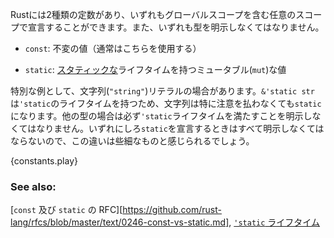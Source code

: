 <!--- Rust has two different types of constants which can be declared in any scope --->
<!--- including global. Both require explicit type annotation: --->
Rustには2種類の定数があり、いずれもグローバルスコープを含む任意のスコープで宣言することができます。また、いずれも型を明示しなくてはなりません。

<!--- * `const`: An unchangeable value (the common case). --->
* `const`: 不変の値（通常はこちらを使用する）
<!--- * `static`: A possibly `mut`able variable with [`'static`][static] lifetime. --->
* `static`: [スタティックな][static]ライフタイムを持つミュータブル(`mut`)な値

<!--- One special case is the `"string"` literal. It can be assigned directly to a --->
<!--- `static` variable without modification because its type signature: --->
<!--- `&'static str` has the required lifetime of `'static`. All other reference --->
<!--- types must be specifically annotated so that they fulfill the `'static` --->
<!--- lifetime. This may seem minor though because the required explicit annotation --->
<!--- hides the distinction. --->
特別な例として、文字列(`"string"`)リテラルの場合があります。`&'static str`は`'static`のライフタイムを持つため、文字列は特に注意を払わなくても`static`になります。他の型の場合は必ず`'static`ライフタイムを満たすことを明示しなくてはなりません。いずれにしろ`static`を宣言するときはすべて明示しなくてはならないので、この違いは些細なものと感じられるでしょう。

{constants.play}

### See also:

[`const` 及び `static` の RFC][https://github.com/rust-lang/rfcs/blob/master/text/0246-const-vs-static.md],
[`'static` ライフタイム][static]

[static]: /scope/lifetime/static_lifetime.html
